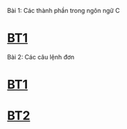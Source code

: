 Bài 1: Các thành phần trong ngôn ngữ C
# [BT1](https://www.jdoodle.com/embed/v0/5Ihj)
Bài 2: Các câu lệnh đơn
# [BT1](https://www.jdoodle.com/embed/v0/5Ihn)
# [BT2](https://www.jdoodle.com/embed/v0/5Ihq)
